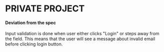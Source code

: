 # PRIVATE PROJECT

#### Deviation from the spec

Input validation is done when user either clicks "Login" or steps away from the field.
This means that the user will see a message about invalid email before clicking login button.